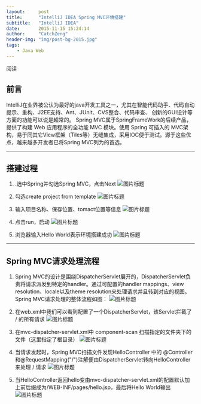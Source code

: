 ```yaml
---
layout:     post
title:      "IntelliJ IDEA Spring MVC环境搭建"
subtitle:   "IntelliJ IDEA"
date:       2015-11-15 15:24:14
author:     "CatchZeng"
header-img: "img/post-bg-2015.jpg"
tags:
    - Java Web
---
```


<span id="busuanzi_container_page_pv">
阅读 <span id="busuanzi_value_page_pv"></span>
</span>

## 前言
IntelliJ在业界被公认为最好的java开发工具之一，尤其在智能代码助手、代码自动提示、重构、J2EE支持、Ant、JUnit、CVS整合、代码审查、 创新的GUI设计等方面的功能可以说是超常的。
	Spring MVC属于SpringFrameWork的后续产品，提供了构建 Web 应用程序的全功能 MVC 模块。使用 Spring 可插入的 MVC架构，易于同其它View框架（Tiles等）无缝集成，采用IOC便于测试。源于这些优点，越来越多开发者已将Spring MVC列为的首选。

----------
	
## 搭建过程

 1. .选中Spring并勾选Spring MVC，点击Next
![图片标题](http://leanote.com/api/file/getImage?fileId=5648258aab64416406000576)

 2. 勾选create project from template
![图片标题](http://leanote.com/api/file/getImage?fileId=56482963ab6441640600060a)

 3. 输入项目名称、保存位置、tomact位置等信息
![图片标题](http://leanote.com/api/file/getImage?fileId=56482a86ab6441640600060c)

 4. 点击run，启动
![图片标题](http://leanote.com/api/file/getImage?fileId=56482b5eab64416406000611)

 5. 浏览器输入Hello World表示环境搭建成功
![图片标题](http://leanote.com/api/file/getImage?fileId=56482c25ab644165680005be)

----------

## Spring MVC请求处理流程

 1. Spring MVC的设计是围绕DispatcherServlet展开的，DispatcherServlet负责将请求派发到特定的handler。通过可配置的handler mappings、view resolution、locale以及theme resolution来处理请求并且转到对应的视图。Spring MVC请求处理的整体流程如图：
![图片标题](http://leanote.com/api/file/getImage?fileId=56482d79ab64416406000618)

 2. 在web.xml中我们可以看到配置了一个DispatcherServlet，该Servlet拦截了 / 的所有请求
![图片标题](http://leanote.com/api/file/getImage?fileId=56482e09ab644165680005c4)

 3. 在mvc-dispatcher-servlet.xml中 component-scan 扫描指定的文件夹下的文件（这里指定了根目录）
![图片标题](http://leanote.com/api/file/getImage?fileId=56482fd4ab644165680005d5)

 4. 当请求发起时，Spring MVC扫描文件发现HelloController 中的 @Controller和@RequestMapping("/")注解便由DispatcherServlet转向HelloController来处理 / 请求
![图片标题](http://leanote.com/api/file/getImage?fileId=564830c4ab644165680005d9)

 5. 当HelloController返回hello变由mvc-dispatcher-servlet.xml的配置默认加上前后缀成为/WEB-INF/pages/hello.jsp，最后将Hello World输出
![图片标题](http://leanote.com/api/file/getImage?fileId=56483169ab64416406000626)